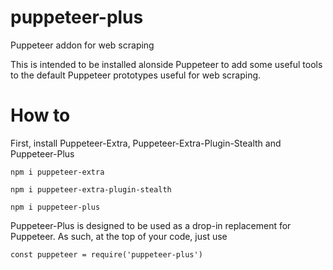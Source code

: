 # puppeteer-plus

Puppeteer addon for web scraping

This is intended to be installed alonside Puppeteer to add some useful tools to the default Puppeteer prototypes useful for web scraping.

# How to

First, install Puppeteer-Extra, Puppeteer-Extra-Plugin-Stealth and Puppeteer-Plus

`npm i puppeteer-extra`

`npm i puppeteer-extra-plugin-stealth`

`npm i puppeteer-plus`

Puppeteer-Plus is designed to be used as a drop-in replacement for Puppeteer. As such, at the top of your code, just use

`const puppeteer = require('puppeteer-plus')`
